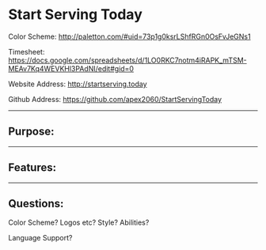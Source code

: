 Start Serving Today
==========
Color Scheme:
http://paletton.com/#uid=73p1g0ksrLShfRGn0OsFvJeGNs1

Timesheet:
https://docs.google.com/spreadsheets/d/1LO0RKC7notm4iRAPK_mTSM-MEAv7Kq4WEVKHl3PAdNI/edit#gid=0

Website Address:
http://startserving.today

Github Address:
https://github.com/apex2060/StartServingToday



--------
Purpose:
--------


---------
Features:
---------

----------
Questions:
----------
Color Scheme?
Logos etc?
Style?
Abilities?

Language Support?